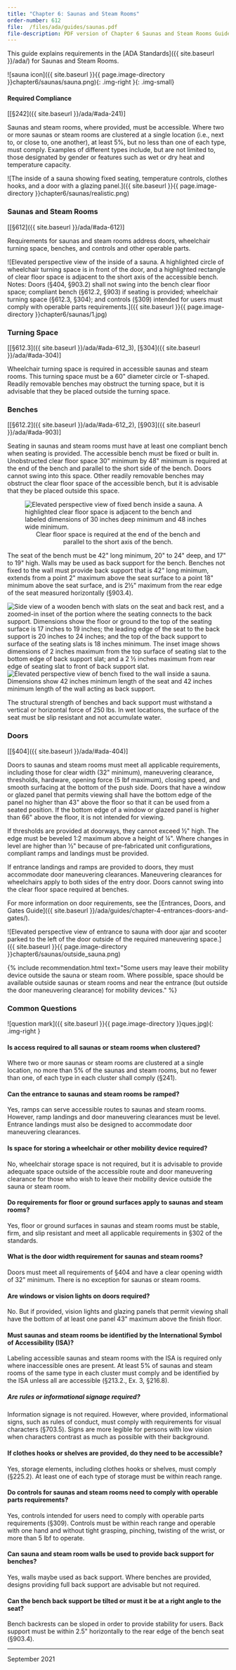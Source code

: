 ```yaml
---
title: "Chapter 6: Saunas and Steam Rooms"
order-number: 612
file:  /files/ada/guides/saunas.pdf
file-description: PDF version of Chapter 6 Saunas and Steam Rooms Guide
---
```

This guide explains requirements in the [ADA Standards]({{ site.baseurl }}/ada/) for Saunas and Steam Rooms.

![sauna icon]({{ site.baseurl }}{{ page.image-directory }}chapter6/saunas/sauna.png){: .img-right }{: .img-small}

#### Required Compliance
[[§242]({{ site.baseurl }}/ada/#ada-241)]

Saunas and steam rooms, where provided, must be accessible. Where two or more saunas or steam rooms are clustered at a single location (i.e., next to, or close to, one another), at least 5%, but no less than one of each type, must comply. Examples of different types include, but are not limited to, those designated by gender or features such as wet or dry heat and temperature capacity.

![The inside of a sauna showing fixed seating, temperature controls, clothes hooks, and a door with a glazing panel.]({{ site.baseurl }}{{ page.image-directory }}chapter6/saunas/realistic.png)

### Saunas and Steam Rooms
[[§612]({{ site.baseurl }}/ada/#ada-612)]

Requirements for saunas and steam rooms address doors, wheelchair turning space, benches, and controls and other operable parts.

![Elevated perspective view of the inside of a sauna. A highlighted circle of wheelchair turning space is in front of the door, and a highlighted rectangle of clear floor space is adjacent to the short axis of the accessible bench. Notes: Doors (§404, §903.2) shall not swing into the bench clear floor space; compliant bench (§612.2, §903) if seating is provided; wheelchair turning space (§612.3, §304); and controls (§309) intended for users must comply with operable parts requirements.]({{ site.baseurl }}{{ page.image-directory }}chapter6/saunas/1.jpg)

### Turning Space
[[§612.3]({{ site.baseurl }}/ada/#ada-612_3), [§304]({{ site.baseurl }}/ada/#ada-304)]

Wheelchair turning space is required in accessible saunas and steam rooms. This turning space must be a 60" diameter circle or T-shaped. Readily removable benches may obstruct the turning space, but it is advisable that they be placed outside the turning space.

### Benches
[[§612.2]({{ site.baseurl }}/ada/#ada-612_2), [§903]({{ site.baseurl }}/ada/#ada-903)]

Seating in saunas and steam rooms must have at least one compliant bench when seating is provided. The accessible bench must be fixed or built in. Unobstructed clear floor space 30" minimum by 48" minimum is required at the end of the bench and parallel to the short side of the bench. Doors cannot swing into this space. Other readily removable benches may obstruct the clear floor space of the accessible bench, but it is advisable that they be placed outside this space.

<figure class="img-center">
  <img src="{{ site.baseurl }}{{ page.image-directory }}chapter6/saunas/2.jpg" alt="Elevated perspective view of fixed bench inside a sauna. A highlighted clear floor space is adjacent to the bench and labeled dimensions of 30 inches deep minimum and 48 inches wide minimum." class="center">
  <figcaption style="text-align:center">
    Clear floor space is required at the end of the bench and parallel to the short axis of the bench.
  </figcaption>
</figure>

The seat of the bench must be 42" long minimum, 20" to 24" deep, and 17" to 19" high. Walls may be used as back support for the bench. Benches not fixed to the wall must provide back support that is 42" long minimum, extends from a point 2" maximum above the seat surface to a point 18" minimum above the seat surface, and is 2½" maximum from the rear edge of the seat measured horizontally (§903.4).

<div class="grid-container">
    <div class="grid-row">
        <div class="tablet:grid-col">
            <img class="img-large" src="{{ site.baseurl }}{{ page.image-directory }}chapter6/saunas/3.png" alt="Side view of a wooden bench with slats on the seat and back rest, and a zoomed-in inset of the portion where the seating connects to the back support. Dimensions show the floor or ground to the top of the seating surface is 17 inches to 19 inches; the leading edge of the seat to the back support is 20 inches to 24 inches; and the top of the back support to surface of the seating slats is 18 inches minimum. The inset image shows dimensions of 2 inches maximum from the top surface of seating slat to the bottom edge of back support slat; and a 2 ½ inches maximum from rear edge of seating slat to front of back support slat.">
        </div>
        <div class="tablet:grid-col">
            <img class="img-large" src="{{ site.baseurl }}{{ page.image-directory }}chapter6/saunas/4.png" alt="Elevated perspective view of bench fixed to the wall inside a sauna. Dimensions show 42 inches minimum length of the seat and 42 inches minimum length of the wall acting as back support.">
        </div>
    </div>
</div>

The structural strength of benches and back support must withstand a vertical or horizontal force of 250 lbs. In wet locations, the surface of the seat must be slip resistant and not accumulate water.

### Doors
[[§404]({{ site.baseurl }}/ada/#ada-404)]

Doors to saunas and steam rooms must meet all applicable requirements, including those for clear width (32" minimum), maneuvering clearance, thresholds, hardware, opening force (5 lbf maximum), closing speed, and smooth surfacing at the bottom of the push side. Doors that have a window or glazed panel that permits viewing shall have the bottom edge of the panel no higher than 43" above the floor so that it can be used from a seated position. If the bottom edge of a window or glazed panel is higher than 66" above the floor, it is not intended for viewing.

If thresholds are provided at doorways, they cannot exceed ½" high. The edge must be beveled 1:2 maximum above a height of ¼". Where changes in level are higher than ½" because of pre-fabricated unit configurations, compliant ramps and landings must be provided.

If entrance landings and ramps are provided to doors, they must accommodate door maneuvering clearances. Maneuvering clearances for wheelchairs apply to both sides of the entry door. Doors cannot swing into the clear floor space required at benches.

For more information on door requirements, see the [Entrances, Doors, and Gates Guide]({{ site.baseurl }}/ada/guides/chapter-4-entrances-doors-and-gates/).

![Elevated perspective view of entrance to sauna with door ajar and scooter parked to the left of the door outside of the required maneuvering space.]({{ site.baseurl }}{{ page.image-directory }}chapter6/saunas/outside_sauna.png)

{% include recommendation.html text="Some users may leave their mobility device outside the sauna or steam room. Where possible, space should be available outside saunas or steam rooms and near the entrance (but outside the door maneuvering clearance) for mobility devices." %}

### Common Questions

![question mark]({{ site.baseurl }}{{ page.image-directory }}ques.jpg){: .img-right }

#### Is access required to all saunas or steam rooms when clustered?

Where two or more saunas or steam rooms are clustered at a single location, no more than 5% of the saunas and steam rooms, but no fewer than one, of each type in each cluster shall comply (§241).

#### Can the entrance to saunas and steam rooms be ramped?

Yes, ramps can serve accessible routes to saunas and steam rooms. However, ramp landings and door maneuvering clearances must be level. Entrance landings must also be designed to accommodate door maneuvering clearances.

#### Is space for storing a wheelchair or other mobility device required?

No, wheelchair storage space is not required, but it is advisable to provide adequate space outside of the accessible route and door maneuvering clearance for those who wish to leave their mobility device outside the sauna or steam room.

#### Do requirements for floor or ground surfaces apply to saunas and steam rooms?

Yes, floor or ground surfaces in saunas and steam rooms must be stable, firm, and slip resistant and meet all applicable requirements in §302 of the standards.

#### What is the door width requirement for saunas and steam rooms?

Doors must meet all requirements of §404 and have a clear opening width of 32" minimum. There is no exception for saunas or steam rooms.

#### Are windows or vision lights on doors required?

No. But if provided, vision lights and glazing panels that permit viewing shall have the bottom of at least one panel 43" maximum above the finish floor.

#### Must saunas and steam rooms be identified by the International Symbol of Accessibility (ISA)?

Labeling accessible saunas and steam rooms with the ISA is required only where inaccessible ones are present. At least 5% of saunas and steam rooms of the same type in each cluster must comply and be identified by the ISA unless all are accessible (§213.2., Ex. 3, §216.8).

##### Are rules or informational signage required?

Information signage is not required. However, where provided, informational signs, such as rules of conduct, must comply with requirements for visual characters (§703.5). Signs are more legible for persons with low vision when characters contrast as much as possible with their background.

#### If clothes hooks or shelves are provided, do they need to be accessible?

Yes, storage elements, including clothes hooks or shelves, must comply (§225.2). At least one of each type of storage must be within reach range.

#### Do controls for saunas and steam rooms need to comply with operable parts requirements?

Yes, controls intended for users need to comply with operable parts requirements (§309). Controls must be within reach range and operable with one hand and without tight grasping, pinching, twisting of the wrist, or more than 5 lbf to operate.

#### Can sauna and steam room walls be used to provide back support for benches?

Yes, walls maybe used as back support. Where benches are provided, designs providing full back support are advisable but not required.

#### Can the bench back support be tilted or must it be at a right angle to the seat?

Bench backrests can be sloped in order to provide stability for users. Back support must be within 2.5" horizontally to the rear edge of the bench seat (§903.4).

----

September 2021
